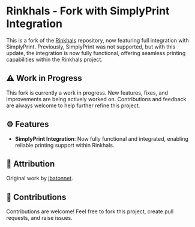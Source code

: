 # Rinkhals - Fork with SimplyPrint Integration

This is a fork of the [Rinkhals](https://github.com/jbatonnet/Rinkhals) repository, now featuring full integration with SimplyPrint. Previously, SimplyPrint was not supported, but with this update, the integration is now fully functional, offering seamless printing capabilities within the Rinkhals project.

## ⚠️ Work in Progress

This fork is currently a work in progress. New features, fixes, and improvements are being actively worked on. Contributions and feedback are always welcome to help further refine this project.

## ⚙️ Features

- **SimplyPrint Integration**: Now fully functional and integrated, enabling reliable printing support within Rinkhals.

## 📝 Attribution

Original work by [jbatonnet](https://github.com/jbatonnet).

## 💬 Contributions

Contributions are welcome! Feel free to fork this project, create pull requests, and raise issues.
